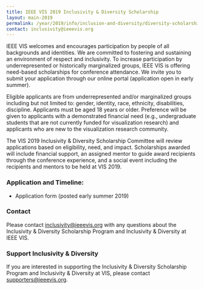 ```yaml
---
title: IEEE VIS 2019 Inclusivity & Diversity Scholarship
layout: main-2019
permalink: /year/2019/info/inclusion-and-diversity/diversity-scholarship
contact: inclusivity@ieeevis.org
---
```


IEEE VIS welcomes and encourages participation by people of all backgrounds and identities.  We are committed to fostering and sustaining an environment of respect and inclusivity. To increase participation by underrepresented or historically marginalized groups, IEEE VIS is offering need-based scholarships for conference attendance. We invite you to submit your application through our online portal (application open in early summer).

Eligible applicants are from underrepresented and/or marginalized groups including but not limited to: gender, identity, race, ethnicity, disabilities, discipline. Applicants must be aged 18 years or older. Preference will be given to applicants with a demonstrated financial need (e.g., undergraduate students that are not currently funded for visualization research) and applicants who are new to the visualization research community. 

The VIS 2019 Inclusivity & Diversity Scholarship Committee will review applications based on eligibility, need, and impact. Scholarships awarded will include financial support, an assigned mentor to guide award recipients through the conference experience, and a social event including the recipients and mentors to be held at VIS 2019.

### Application and Timeline:

* Application form (posted early summer 2019) 

### Contact

Please contact [inclusivity@ieeevis.org](mailto:inclusivity@ieeevis.org) with any questions about the Inclusivity & Diversity Scholarship Program and Inclusivity & Diversity at IEEE VIS.
 
### Support Inclusivity & Diversity

If you are interested in supporting the Inclusivity & Diversity Scholarship Program and Inclusivity & Diversity at VIS, please contact [supporters@ieeevis.org](mailto:supporters@ieeevis.org).
 
  
